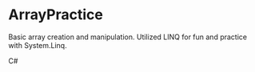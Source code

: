 # ArrayPractice

Basic array creation and manipulation. Utilized LINQ for fun and practice with System.Linq.

C#
